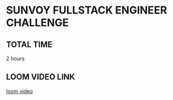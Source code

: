 # SUNVOY FULLSTACK ENGINEER CHALLENGE

## TOTAL TIME
2 hours

## LOOM VIDEO LINK
[loom video](https://www.loom.com/share/c2fa2ec93f734978b34a7694a1a5a55d?sid=c278d896-3bbb-4e2c-9d07-cc4e3497d4ad)